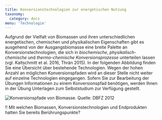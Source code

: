 ```yaml
---
title: Konversionstechnologien zur energetischen Nutzung
taxonomy:
  category: docs
menu: 'Technologie'
---
```


Aufgrund der Vielfalt von Biomassen und ihren unterschiedlichen energetischen, chemischen und physikalischen Eigenschaften gibt es ausgehend von der Ausgangsbiomasse eine breite Palette an Konversionstechnologien, die sich in _biochemische_, _physikalisch-chemische_ und _thermo-chemische Konversionsprozesse_ unterteilen lassen (vgl. Kaltschmitt et al. 2016, Thrän 2015). In der folgenden Abbildung finden Sie eine Übersicht über bestehende Technologien. Wegen der hohen Anzahl an möglichen Konversionspfaden wird an dieser Stelle nicht weiter auf einzelne Technologien eingegangen. Sofern Sie zur Bearbeitung der Übungen Informationen zu einem Konversionspfad benötigen, werden Ihnen in der Übung Unterlagen zum Selbststudium zur Verfügung gestellt.

![](Skript_DBFZ_Konversionstechnologien.png?lightbox=800&resize=700&classes=caption "Konversionspfade von Biomasse. Quelle: DBFZ 2012")

!! Mit welchen Biomassen, Konversionstechnologien und Endprodukten hatten Sie bereits Berührungspunkte?
